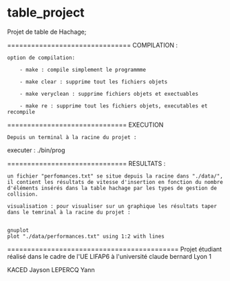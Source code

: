 # table_project

Projet de table de Hachage;

===============================
COMPILATION :

	option de compilation: 
		
		- make : compile simplement le programmme

		- make clear : supprime tout les fichiers objets 

		- make veryclean : supprime fichiers objets et exectuables		

		- make re : supprime tout les fichiers objets, executables et recompile	 

==============================
EXECUTION

	Depuis un terminal à la racine du projet :

executer :	./bin/prog




==============================
RESULTATS : 

	un fichier "perfomances.txt" se situe depuis la racine dans "./data/", il contient les résultats de vitesse d'insertion en fonction du nombre d'éléments insérés dans la table hachage par les types de gestion de collision.

	visualisation : pour visualiser sur un graphique les résultats taper dans le temrinal à la racine du projet : 


	gnuplot
	plot "./data/performances.txt" using 1:2 with lines


===========================================
Projet étudiant réalisé dans le cadre de l'UE LIFAP6 à l'université claude bernard Lyon 1

KACED Jayson 
LEPERCQ Yann

